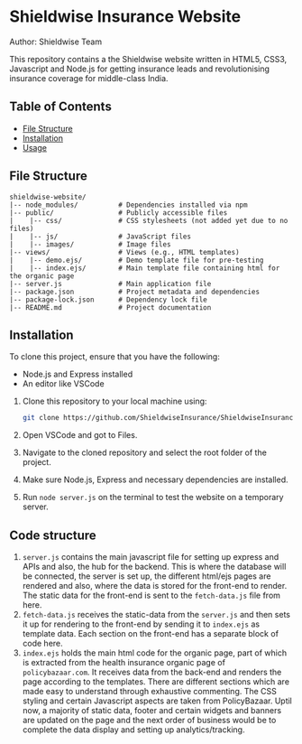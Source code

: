# Shieldwise Insurance Website

Author: Shieldwise Team  

This repository contains a the Shieldwise website written in HTML5, CSS3, Javascript and Node.js for getting insurance leads and revolutionising insurance coverage for middle-class India. 

## Table of Contents

- [File Structure](#file-structure)
- [Installation](#installation)
- [Usage](#usage)

## File Structure
```
shieldwise-website/
|-- node_modules/          # Dependencies installed via npm
|-- public/                # Publicly accessible files
|    |-- css/              # CSS stylesheets (not added yet due to no files)
|    |-- js/               # JavaScript files
|    |-- images/           # Image files
|-- views/                 # Views (e.g., HTML templates)
|    |-- demo.ejs/         # Demo template file for pre-testing 
|    |-- index.ejs/        # Main template file containing html for the organic page
|-- server.js              # Main application file
|-- package.json           # Project metadata and dependencies
|-- package-lock.json      # Dependency lock file
|-- README.md              # Project documentation
```
## Installation

To clone this project, ensure that you have the following:

- Node.js and Express installed
- An editor like VSCode

1. Clone this repository to your local machine using:

   ```bash
   git clone https://github.com/ShieldwiseInsurance/ShieldwiseInsurance.github.io.git
   ```
2. Open VSCode and got to Files.
3. Navigate to the cloned repository and select the root folder of the project.
4. Make sure Node.js, Express and necessary dependencies are installed.
5. Run ``` node server.js ``` on the terminal to test the website on a temporary server. 

## Code structure

1. ```server.js``` contains the main javascript file for setting up express and APIs and also, the hub for the backend. This is where the database will be connected, the server is set up, the different html/ejs pages are rendered and also, where the data is stored for the front-end to render. The static data for the front-end is sent to the ```fetch-data.js``` file from here. 
2. ```fetch-data.js``` receives the static-data from the ```server.js``` and then sets it up for rendering to the front-end by sending it to ```index.ejs``` as template data. Each section on the front-end has a separate block of code here. 
3. ```index.ejs``` holds the main html code for the organic page, part of which is extracted from the health insurance organic page of ```policybazaar.com```. It receives data from the back-end and renders the page according to the templates. There are different sections which are made easy to understand through exhaustive commenting. The CSS styling and certain Javascript aspects are taken from PolicyBazaar. Uptil now, a majority of static data, footer and certain widgets and banners are updated on the page and the next order of business would be to complete the data display and setting up analytics/tracking.



